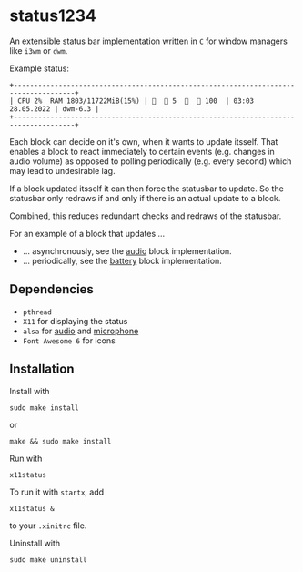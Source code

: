 # status1234

An extensible status bar implementation written in `C` for window managers like `i3wm` or `dwm`.

Example status:
```
+-------------------------------------------------------------------------------------+
| CPU 2%  RAM 1803/11722MiB(15%) |    5     100  | 03:03 28.05.2022 | dwm-6.3 |
+-------------------------------------------------------------------------------------+
```

Each block can decide on it's own, when it wants to update itsself. That enables a block to react immediately to certain events (e.g. changes in audio volume) as opposed to polling periodically (e.g. every second) which may lead to undesirable lag.

If a block updated itsself it can then force the statusbar to update. So the statusbar only redraws if and only if there is an actual update to a block.

Combined, this reduces redundant checks and redraws of the statusbar.

For an example of a block that updates ...
 * ... asynchronously, see the [audio](./src/block/saudio.c) block implementation.
 * ... periodically, see the [battery](./src/block/sbattery.c) block implementation.


## Dependencies
 * `pthread`
 * `X11` for displaying the status
 * `alsa` for [audio](./src/block/saudio.c) and [microphone](./src/block/smic.c)
 * `Font Awesome 6` for icons


## Installation
Install with
```
sudo make install
```
or
```
make && sudo make install
```

Run with
```
x11status
```

To run it with `startx`, add
```
x11status &
```
to your `.xinitrc` file.

Uninstall with
```
sudo make uninstall
```
